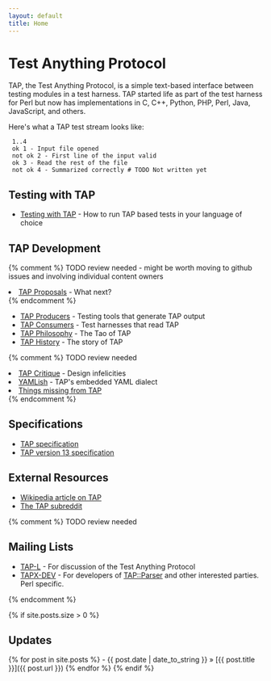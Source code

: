 ```yaml
---
layout: default
title: Home
---
```


# Test Anything Protocol

TAP, the Test Anything Protocol, is a simple text-based interface between testing modules in a test harness. TAP started life as part of the test harness for Perl but now has implementations in C, C++, Python, PHP, Perl, Java, JavaScript, and others.

Here's what a TAP test stream looks like:

```
 1..4
 ok 1 - Input file opened
 not ok 2 - First line of the input valid
 ok 3 - Read the rest of the file
 not ok 4 - Summarized correctly # TODO Not written yet
```

## Testing with TAP

-    [Testing with TAP](/testing-with-tap) - How to run TAP based tests in your language of choice


## TAP Development

{% comment %}
TODO review needed - might be worth moving to github issues and involving individual content owners
     <li><a href="http://testanything.org/wiki/index.php/TAP_Proposals" title="TAP Proposals">TAP Proposals</a> - What next?</li>
{% endcomment %}

-    [TAP Producers](/producers.html) - Testing tools that generate TAP output
-    [TAP Consumers](/consumers.html) - Test harnesses that read TAP
-    [TAP Philosophy](/philosophy.html) - The Tao of TAP
-    [TAP History](/history.html) - The story of TAP

{% comment %}
TODO review needed
    <li><a href="http://testanything.org/wiki/index.php/TAP_Critique" title="TAP Critique">TAP Critique</a> - Design infelicities</li>
    <li><a href="http://testanything.org/wiki/index.php/YAMLish" title="YAMLish">YAMLish</a> - TAP's embedded YAML dialect</li>
    <li><a href="http://testanything.org/wiki/index.php/Things_missing_from_TAP" title="Things missing from TAP">Things missing from TAP</a></li>
{% endcomment %}

## Specifications

-    [TAP specification](/tap-specification.html)
-    [TAP version 13 specification](/tap-version-13-specification.html)

## External Resources

-    [Wikipedia article on TAP](http://en.wikipedia.org/wiki/Test_Anything_Protocol)
-    [The TAP subreddit](http://www.reddit.com/r/testanythingprotocol)

{% comment %}
 TODO review needed
  <h2>Mailing Lists</h2>
  <ul>
    <li><a href="http://testanything.org/mailman/listinfo/tap-l" class="external text" title="http://testanything.org/mailman/listinfo/tap-l" rel="nofollow">TAP-L</a> - For discussion of the Test Anything Protocol</li>
    <li><a href="http://www.hexten.net/mailman/listinfo/tapx-dev" class="external text" title="http://www.hexten.net/mailman/listinfo/tapx-dev" rel="nofollow">TAPX-DEV</a> - For developers of <a href="http://testanything.org/wiki/index.php/TAP::Parser" title="TAP::Parser">TAP::Parser</a> and other interested parties. Perl specific.</li>
  </ul>
{% endcomment %}


{% if site.posts.size > 0 %}
  ## Updates

  {% for post in site.posts %}
    -    {{ post.date | date_to_string }} &raquo; [{{ post.title }}]({{ post.url }})
  {% endfor %}
{% endif %}
